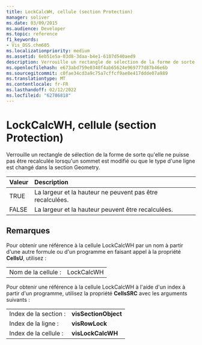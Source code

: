 ```yaml
---
title: LockCalcWH, cellule (section Protection)
manager: soliver
ms.date: 03/09/2015
ms.audience: Developer
ms.topic: reference
f1_keywords:
- Vis_DSS.chm605
ms.localizationpriority: medium
ms.assetid: 6eb51e5a-03d8-3daa-b4e1-6107d540aed9
description: Verrouille un rectangle de sélection de la forme de sorte qu'elle ne puisse pas être recalculée lorsqu'un sommet est modifié ou que le type d'une ligne est changé dans la section Geometry.
ms.openlocfilehash: e673abd759e0348f4ab65624e969777d87b46e6b
ms.sourcegitcommit: c0fae34cd3a9c75a7cffcf9ae8e417ddde07a989
ms.translationtype: MT
ms.contentlocale: fr-FR
ms.lasthandoff: 02/12/2022
ms.locfileid: "62786818"
---
```

# <a name="lockcalcwh-cell-protection-section"></a>LockCalcWH, cellule (section Protection)

Verrouille un rectangle de sélection de la forme de sorte qu'elle ne puisse pas être recalculée lorsqu'un sommet est modifié ou que le type d'une ligne est changé dans la section Geometry.
  
|**Valeur**|**Description**|
|:-----|:-----|
| TRUE  <br/> | La largeur et la hauteur ne peuvent pas être recalculées. |
| FALSE  <br/> | La largeur et la hauteur peuvent être recalculées. |
   
## <a name="remarks"></a>Remarques

Pour obtenir une référence à la cellule LockCalcWH par un nom à partir d'une autre formule ou d'un programme en faisant appel à la propriété **CellsU**, utilisez : 
  
|||
|:-----|:-----|
| Nom de la cellule :  <br/> | LockCalcWH  <br/> |
   
Pour obtenir une référence à la cellule LockCalcWH à l'aide d'un index à partir d'un programme, utilisez la propriété **CellsSRC** avec les arguments suivants : 
  
|||
|:-----|:-----|
| Index de la section :  <br/> |**visSectionObject** <br/> |
| Index de la ligne :  <br/> |**visRowLock** <br/> |
| Index de la cellule :  <br/> |**visLockCalcWH** <br/> |
   

